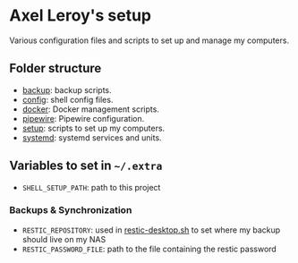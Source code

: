 # Axel Leroy's setup

Various configuration files and scripts to set up and manage my computers.  

## Folder structure
* [backup](backup/): backup scripts.
* [config](config/): shell config files.
* [docker](docker/): Docker management scripts.
* [pipewire](pipewire/): Pipewire configuration.
* [setup](setup/): scripts to set up my computers.
* [systemd](systemd/): systemd services and units.

## Variables to set in `~/.extra`

* `SHELL_SETUP_PATH`: path to this project

### Backups & Synchronization
* `RESTIC_REPOSITORY`: used in [restic-desktop.sh](backup/restic-desktop.sh) to set where my backup should live on my NAS
* `RESTIC_PASSWORD_FILE`: path to the file containing the restic password
